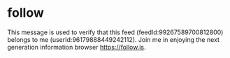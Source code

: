 # follow
This message is used to verify that this feed (feedId:99267589700812800) belongs to me (userId:96179888449242112). Join me in enjoying the next generation information browser https://follow.is.
